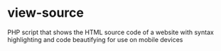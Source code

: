# view-source
PHP script that shows the HTML source code of a website with syntax highlighting and code beautifying for use on mobile devices
